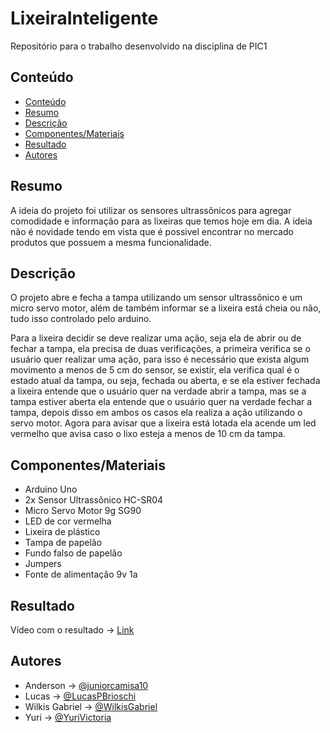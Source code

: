 # LixeiraInteligente
Repositório para o trabalho desenvolvido na disciplina de PIC1

## Conteúdo
- [Conteúdo](#conteúdo)
- [Resumo](#resumo)
- [Descrição](#descrição)
- [Componentes/Materiais](#componentes)
- [Resultado](#resultado)
- [Autores](#autores)

## Resumo

A ideia do projeto foi utilizar os sensores ultrassônicos para agregar comodidade e informação para as lixeiras que temos hoje em dia. A ideia não é novidade tendo em vista que é possivel encontrar no mercado produtos que possuem a mesma funcionalidade.

## Descrição

O projeto abre e fecha a tampa utilizando um sensor ultrassônico e um micro servo motor, além de também informar se a lixeira está cheia ou não, tudo isso controlado pelo arduino.

Para a lixeira decidir se deve realizar uma ação, seja ela de abrir ou de fechar a tampa, ela precisa de duas verificações, a primeira verifica se o usuário quer realizar uma ação, para isso é necessário que exista algum movimento a menos de 5 cm do sensor, se existir, ela verifica qual é o estado atual da tampa, ou seja, fechada ou aberta, e se ela estiver fechada a lixeira entende que o usuário quer na verdade abrir a tampa, mas se a tampa estiver aberta ela entende que o usuário quer na verdade fechar a tampa, depois disso em ambos os casos ela realiza a ação utilizando o servo motor. Agora para avisar que a lixeira está lotada ela acende um led vermelho que avisa caso o lixo esteja a menos de 10 cm da tampa.


## Componentes/Materiais

- Arduino Uno
- 2x Sensor Ultrassônico HC-SR04
- Micro Servo Motor 9g SG90
- LED de cor vermelha
- Lixeira de plástico
- Tampa de papelão
- Fundo falso de papelão
- Jumpers
- Fonte de alimentação 9v 1a

## Resultado

Vídeo com o resultado -> [Link](https://youtube.com/)

## Autores

- Anderson -> [@juniorcamisa10](https://github.com/juniorcamisa10)
- Lucas -> [@LucasPBrioschi](https://github.com/LucasPBrioschi)
- Wilkis Gabriel -> [@WilkisGabriel](https://github.com/WilkisGabriel)
- Yuri -> [@YuriVictoria](https://github.com/YuriVictoria)
